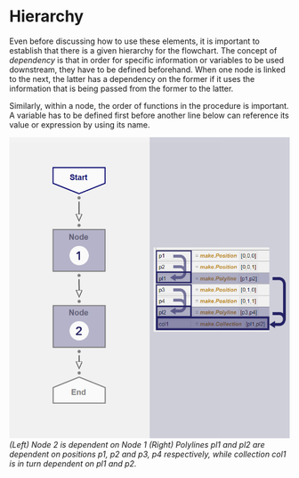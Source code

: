 # Hierarchy

Even before discussing how to use these elements, it is important to establish that there is a given hierarchy for the flowchart. The concept of _dependency_ is that in order for specific information or variables to be used downstream, they have to be defined beforehand. When one node is linked to the next, the latter has a dependency on the former if it uses the information that is being passed from the former to the latter. 

Similarly, within a node, the order of functions in the procedure is important. A variable has to be defined first before another line below can reference its value or expression by using its name. 

![Dependency](./imgs/2.1-dependency-01.png)
*(Left) Node 2 is dependent on Node 1 (Right) Polylines pl1 and pl2 are dependent on positions p1, p2 and p3, p4 respectively, while collection col1 is in turn dependent on pl1 and p2.*